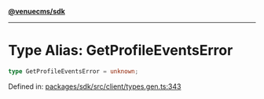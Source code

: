 [**@venuecms/sdk**](../Index.md)

***

# Type Alias: GetProfileEventsError

```ts
type GetProfileEventsError = unknown;
```

Defined in: [packages/sdk/src/client/types.gen.ts:343](https://github.com/venuecms/sdk/blob/00916d9de8c08ea7e3c8bf71381675389f602827/packages/sdk/src/client/types.gen.ts#L343)
